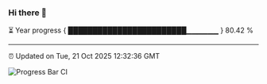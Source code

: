 ### Hi there 👋

⏳ Year progress { ████████████████████████▁▁▁▁▁▁ } 80.42 %

---

⏰ Updated on Tue, 21 Oct 2025 12:32:36 GMT

![Progress Bar CI](https://github.com/liununu/liununu/workflows/Progress%20Bar%20CI/badge.svg)
